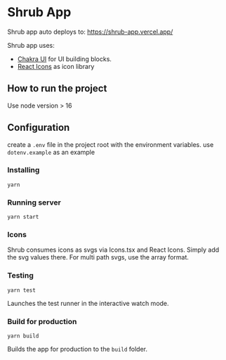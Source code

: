# Shrub App

Shrub app auto deploys to:
https://shrub-app.vercel.app/

Shrub app uses:

- [Chakra UI](https://chakra-ui.com/) for UI building blocks.
- [React Icons](https://react-icons.github.io/react-icons) as icon library

## How to run the project

Use node version > 16

## Configuration

create a `.env` file in the project root with the environment variables. use `dotenv.example` as an example

### Installing

    yarn

### Running server

    yarn start

### Icons

Shrub consumes icons as svgs via Icons.tsx and React Icons. Simply add the svg values there. For multi path svgs, use the array format.

### Testing

    yarn test

Launches the test runner in the interactive watch mode.

### Build for production

    yarn build

Builds the app for production to the `build` folder.
